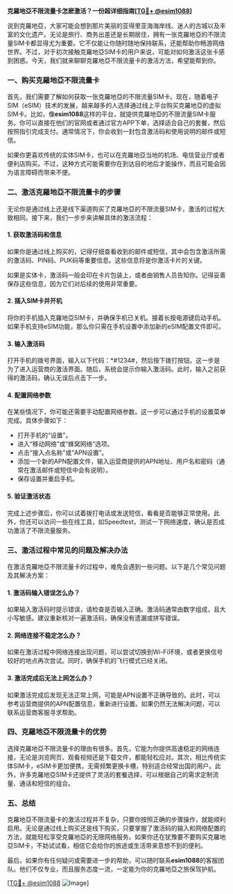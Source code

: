 **克羅地亞不限流量卡怎麽激活？一份超详细指南[[TG💪+ @esim1088](https://t.me/s/esim1088)]**

说到克羅地亞，大家可能会想到那片美丽的亚得里亚海海岸线、迷人的古城以及丰富的文化遗产。无论是旅行、商务出差还是长期居住，拥有一张克羅地亞的不限流量SIM卡都显得尤为重要。它不仅能让你随时随地保持联系，还能帮助你畅游网络世界。不过，对于初次接触克羅地亞SIM卡的用户来说，可能对如何激活这张卡感到困惑。今天，我们就来聊聊克羅地亞不限流量卡的激活方法，希望能帮到你。

### 一、购买克羅地亞不限流量卡

首先，我们需要了解如何获取一张克羅地亞的不限流量SIM卡。现在，随着电子SIM（eSIM）技术的发展，越来越多的人选择通过线上平台购买克羅地亞的虚拟SIM卡。比如，像**esim1088**这样的平台，就提供克羅地亞的不限流量SIM卡服务。你可以直接在他们的官网或者通过官方APP下单，选择适合自己的套餐，然后按照指引完成支付。通常情况下，你会收到一封包含激活码和使用说明的邮件或短信。

如果你更喜欢传统的实体SIM卡，也可以在克羅地亞当地的机场、电信营业厅或者便利店购买。不过，这种方式可能需要你在到达目的地后才能操作，而且可能会因为语言障碍而带来不便。

### 二、激活克羅地亞不限流量卡的步骤

无论你是通过线上还是线下渠道购买了克羅地亞的不限流量SIM卡，激活的过程大致相同。接下来，我们一步步来讲解具体的激活流程：

#### 1. 获取激活码和信息

如果你是通过线上购买的，记得仔细查看收到的邮件或短信，其中会包含激活所需的激活码、PIN码、PUK码等重要信息。这些信息将是你激活卡片的关键。

如果是实体卡，激活码一般会印在卡片包装上，或者由销售人员告知你。记得妥善保存这些信息，因为它们对后续的使用非常重要。

#### 2. 插入SIM卡并开机

将你的手机插入克羅地亞SIM卡，并确保手机已关机。接着长按电源键启动手机。如果手机支持eSIM功能，那么你只需在手机设置中添加新的eSIM配置文件即可。

#### 3. 输入激活码

打开手机的拨号界面，输入以下代码：*#1234#，然后按下拨打按钮。这一步是为了进入运营商的激活界面。随后，系统会提示你输入激活码。此时，输入之前获得的激活码，确认无误后点击下一步。

#### 4. 配置网络参数

在某些情况下，你可能还需要手动配置网络参数。这一步可以通过手机的设置菜单完成。具体步骤如下：

- 打开手机的“设置”。
- 进入“移动网络”或“蜂窝网络”选项。
- 点击“接入点名称”或“APN设置”。
- 添加一个新的APN配置文件，输入运营商提供的APN地址、用户名和密码（通常在激活邮件或短信中会有说明）。
- 保存设置并重启手机。

#### 5. 验证激活状态

完成上述步骤后，你可以试着拨打电话或发送短信，看看是否能够正常使用。此外，你还可以访问一些在线工具，如Speedtest，测试一下网络速度，确认是否成功激活了不限流量服务。

### 三、激活过程中常见的问题及解决办法

在激活克羅地亞不限流量卡的过程中，难免会遇到一些问题。以下是几个常见问题及其解决方案：

#### 1. 激活码输入错误怎么办？

如果输入激活码时提示错误，请检查是否输入正确。激活码通常由数字组成，且大小写敏感。建议重新核对一遍激活码，确保没有遗漏或拼写错误。

#### 2. 网络连接不稳定怎么办？

如果在激活过程中网络连接出现问题，可以尝试切换到Wi-Fi环境，或者更换信号较好的地点再次尝试。同时，确保手机的飞行模式已经关闭。

#### 3. 激活完成后无法上网怎么办？

如果激活完成后发现无法正常上网，可能是APN设置不正确导致的。此时，可以参考运营商提供的APN配置信息，重新进行设置。如果仍然无法解决问题，可以联系运营商客服寻求帮助。

### 四、克羅地亞不限流量卡的优势

选择克羅地亞不限流量卡的理由有很多。首先，它能为你提供高速稳定的网络连接，无论是浏览网页、观看视频还是下载文件，都能轻松应对。其次，相比传统实体SIM卡，eSIM卡更加便携，无需频繁更换卡槽，特别适合经常出国的用户。此外，许多克羅地亞SIM卡还提供了灵活的套餐选择，可以根据自己的需求定制流量、通话和短信的组合。

### 五、总结

克羅地亞不限流量卡的激活过程并不复杂，只要你按照正确的步骤操作，就能顺利启用。无论是通过线上购买还是线下购买，只要掌握了激活码的输入和网络配置的方法，就能轻松享受克羅地亞的无限网络服务。如果你还在犹豫要不要购买克羅地亞SIM卡，不妨试试看，相信它会给你的旅途或生活带来意想不到的便利。

最后，如果你有任何疑问或需要进一步的帮助，可以随时联系**esim1088**的客服团队。他们不仅专业，而且服务态度一流，一定能为你的克羅地亞之旅保驾护航。

[[TG💪+ @esim1088](https://t.me/s/esim1088) ![Image](https://i.postimg.cc/4NQfJmqS/Snipaste-2025-05-13-00-14-12.png)]